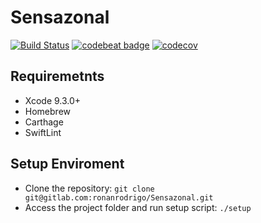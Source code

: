 # Sensazonal

[![Build Status](https://app.bitrise.io/app/09299d7edd3ccd10/status.svg?token=xb0q-N6eez9ENU1o1-0SYQ&branch=master)](https://app.bitrise.io/app/09299d7edd3ccd10) [![codebeat badge](https://codebeat.co/badges/ebde7674-9efe-4081-a066-1d2de4e5301a)](https://codebeat.co/projects/github-com-ronanrodrigo-sensazonal-master)
 [![codecov](https://codecov.io/gh/ronanrodrigo/Sensazonal/branch/master/graph/badge.svg)](https://codecov.io/gh/ronanrodrigo/Sensazonal)


## Requiremetnts
- Xcode 9.3.0+
- Homebrew
- Carthage
- SwiftLint

## Setup Enviroment
- Clone the repository:
`git clone git@gitlab.com:ronanrodrigo/Sensazonal.git`
- Access the project folder and run setup script:
`./setup`
